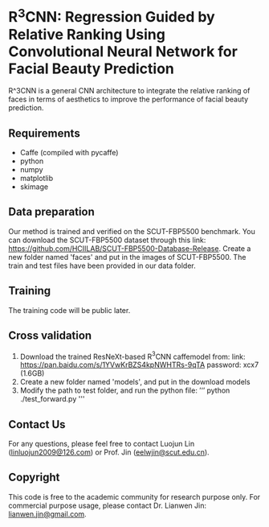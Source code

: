 # R$^3$CNN: Regression Guided by Relative Ranking Using Convolutional Neural Network for Facial Beauty Prediction

R^3CNN is a general CNN architecture to integrate the relative ranking of faces in terms of aesthetics to improve the performance of facial beauty prediction.

## Requirements
* Caffe (compiled with pycaffe)
* python
* numpy
* matplotlib
* skimage

## Data preparation
Our method is trained and verified on the SCUT-FBP5500 benchmark. You can download the SCUT-FBP5500 dataset through this link: https://github.com/HCIILAB/SCUT-FBP5500-Database-Release.
Create a new folder named 'faces' and put in the images of SCUT-FBP5500. The train and test files have been provided in our data folder.

## Training
The training code will be public later. 

## Cross validation
1. Download the trained ResNeXt-based R$^3$CNN caffemodel from:
link: https://pan.baidu.com/s/1YVwKrBZS4kpNWHTRs-9qTA  password: xcx7 (1.6GB)
2. Create a new folder named 'models', and put in the download models 
3. Modify the path to test folder, and run the python file:
’‘’ python ./test_forward.py '''

## Contact Us
For any questions, please feel free to contact Luojun Lin (linluojun2009@126.com) or Prof. Jin (eelwjin@scut.edu.cn).

## Copyright
This code is free to the academic community for research purpose only. For commercial purpose usage, please contact Dr. Lianwen Jin: lianwen.jin@gmail.com.
